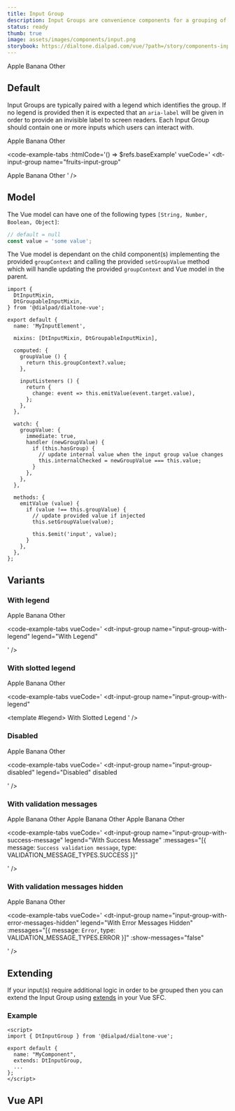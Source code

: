 ```yaml
---
title: Input Group
description: Input Groups are convenience components for a grouping of related inputs. While each input within the group could be independent, the v-model on the group provides a convenient interface for determining the current state of the group.
status: ready
thumb: true
image: assets/images/components/input.png
storybook: https://dialtone.dialpad.com/vue/?path=/story/components-input-group--default
---
```


<code-well-header>
  <dt-input-group
    name="fruits-input-group"
    legend="Fruits"
  >
    <dt-radio value="apple"><span>Apple</span></dt-radio>
    <dt-radio value="banana"><span>Banana</span></dt-radio>
    <dt-radio value="other"><span>Other</span></dt-radio>
  </dt-input-group>
</code-well-header>

## Default

Input Groups are typically paired with a legend which identifies the group. If no legend is provided then it is expected that an `aria-label` will be given in order to provide an invisible label to screen readers. Each Input Group should contain one or more inputs which users can interact with.

<code-well-header>
  <dt-input-group
    ref="baseExample"
    name="fruits-input-group"
  >
    <dt-radio value="apple"><span>Apple</span></dt-radio>
    <dt-radio value="banana"><span>Banana</span></dt-radio>
    <dt-radio value="other"><span>Other</span></dt-radio>
  </dt-input-group>
</code-well-header>

<code-example-tabs
:htmlCode='() => $refs.baseExample'
vueCode='
<dt-input-group
  name="fruits-input-group"
>
  <dt-radio value="apple"><span>Apple</span></dt-radio>
  <dt-radio value="banana"><span>Banana</span></dt-radio>
  <dt-radio value="other"><span>Other</span></dt-radio>
</dt-input-group>
'
/>

## Model

The Vue model can have one of the following types `[String, Number, Boolean, Object]`:

```js
// default = null
const value = 'some value';
```

The Vue model is dependant on the child component(s) implementing the provided `groupContext` and calling the provided `setGroupValue` method which will handle updating the provided `groupContext` and Vue model in the parent.

```vue
import {
  DtInputMixin,
  DtGroupableInputMixin,
} from '@dialpad/dialtone-vue';

export default {
  name: 'MyInputElement',

  mixins: [DtInputMixin, DtGroupableInputMixin],

  computed: {
    groupValue () {
      return this.groupContext?.value;
    },

    inputListeners () {
      return {
        change: event => this.emitValue(event.target.value),
      };
    },
  },

  watch: {
    groupValue: {
      immediate: true,
      handler (newGroupValue) {
        if (this.hasGroup) {
          // update internal value when the input group value changes
          this.internalChecked = newGroupValue === this.value;
        }
      },
    },
  },

  methods: {
    emitValue (value) {
      if (value !== this.groupValue) {
        // update provided value if injected
        this.setGroupValue(value);

        this.$emit('input', value);
      }
    },
  },
};
```

## Variants

### With legend

<code-well-header>
  <dt-input-group
    name="input-group-with-legend"
    legend="With Legend"
  >
    <dt-radio value="apple"><span>Apple</span></dt-radio>
    <dt-radio value="banana"><span>Banana</span></dt-radio>
    <dt-radio value="other"><span>Other</span></dt-radio>
  </dt-input-group>
</code-well-header>

<code-example-tabs
vueCode='
<dt-input-group
  name="input-group-with-legend"
  legend="With Legend"
>
  <!-- Input Elements -->
</dt-input-group>
'
/>

### With slotted legend

<code-well-header>
  <dt-input-group name="input-group-with-slotted-legend">
    <dt-radio value="apple"><span>Apple</span></dt-radio>
    <dt-radio value="banana"><span>Banana</span></dt-radio>
    <dt-radio value="other"><span>Other</span></dt-radio>
    <template #legend>
      With Slotted Legend
    </template>
  </dt-input-group>
</code-well-header>

<code-example-tabs
vueCode='
<dt-input-group
  name="input-group-with-legend"
>
  <!-- Input Elements -->
  <template #legend>
    With Slotted Legend
  </template>
</dt-input-group>
'
/>

### Disabled

<code-well-header>
  <dt-input-group
    name="input-group-disabled"
    legend="Disabled"
    disabled
  >
    <dt-radio value="apple"><span>Apple</span></dt-radio>
    <dt-radio value="banana"><span>Banana</span></dt-radio>
    <dt-radio value="other"><span>Other</span></dt-radio>
  </dt-input-group>
</code-well-header>

<code-example-tabs
vueCode='
<dt-input-group
  name="input-group-disabled"
  legend="Disabled"
  disabled
>
  <!-- Input Elements -->
</dt-input-group>
'
/>

### With validation messages

<code-well-header>
  <div class="d-stack16">
    <dt-input-group
      name="input-group-with-success-message"
      legend="With Success Message"
      :messages="[{ message: 'Success validation message', type: 'success' }]"
    >
      <dt-radio value="apple"><span>Apple</span></dt-radio>
      <dt-radio value="banana"><span>Banana</span></dt-radio>
      <dt-radio value="other"><span>Other</span></dt-radio>
    </dt-input-group>
    <dt-input-group
      name="input-group-with-warning-message"
      legend="With Warning Message"
      :messages="[{ message: 'Warning', type: 'warning' }]"
    >
      <dt-radio value="apple"><span>Apple</span></dt-radio>
      <dt-radio value="banana"><span>Banana</span></dt-radio>
      <dt-radio value="other"><span>Other</span></dt-radio>
    </dt-input-group>
    <dt-input-group
      name="input-group-with-error-message"
      legend="With Error Message"
      :messages="[{ message: 'Error', type: 'error' }]"
    >
      <dt-radio value="apple"><span>Apple</span></dt-radio>
      <dt-radio value="banana"><span>Banana</span></dt-radio>
      <dt-radio value="other"><span>Other</span></dt-radio>
    </dt-input-group>
  </div>
</code-well-header>

<code-example-tabs
vueCode='
<dt-input-group
  name="input-group-with-success-message"
  legend="With Success Message"
  :messages="[{ message: `Success validation message`, type: VALIDATION_MESSAGE_TYPES.SUCCESS }]"
>
  <!-- Input Elements -->
</dt-input-group>
<dt-input-group
  name="input-group-with-warning-message"
  legend="With Warning Message"
  :messages="[{ message: `Warning`, type: VALIDATION_MESSAGE_TYPES.WARNING }]"
>
  <!-- Input Elements -->
</dt-input-group>
<dt-input-group
  name="input-group-with-error-message"
  legend="With Error Message"
  :messages="[{ message: `Error`, type: VALIDATION_MESSAGE_TYPES.ERROR }]"
>
  <!-- Input Elements -->
</dt-input-group>
'
/>

### With validation messages hidden

<code-well-header>
  <dt-input-group
    name="input-group-with-error-messages-hidden"
    legend="With Error Messages Hidden"
    :messages="[{ message: 'Error', type: 'error' }]"
    :show-messages="false"
  >
    <dt-radio value="apple"><span>Apple</span></dt-radio>
    <dt-radio value="banana"><span>Banana</span></dt-radio>
    <dt-radio value="other"><span>Other</span></dt-radio>
  </dt-input-group>
</code-well-header>

<code-example-tabs
vueCode='
<dt-input-group
  name="input-group-with-error-messages-hidden"
  legend="With Error Messages Hidden"
  :messages="[{ message: `Error`, type: VALIDATION_MESSAGE_TYPES.ERROR }]"
  :show-messages="false"
>
  <!-- Input Elements -->
</dt-input-group>
'
/>

## Extending

If your input(s) require additional logic in order to be grouped then you can extend the Input Group using [extends](https://vuejs.org/api/options-composition.html#extends) in your Vue SFC.

### Example

```vue
<script>
import { DtInputGroup } from '@dialpad/dialtone-vue';

export default {
  name: "MyComponent",
  extends: DtInputGroup,
  ...
};
</script>
```

## Vue API

<component-vue-api component-name="inputgroup" />
